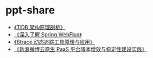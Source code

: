 # ppt-share

- [《TiDB 架构原理剖析》](./TiDB%20架构原理剖析.pdf)
- [《深入了解 Spring WebFlux》](./深入了解%20Spring%20WebFlux.pdf)
- [《Btrace 动态追踪工具原理与应用》](./Btrace%20动态追踪工具原理与应用.pdf)
- [《新浪微博云原生 PaaS 平台降本增效与稳定性建设实践》](./新浪微博云原生%20PaaS%20平台降本增效与稳定性建设实践_公开版.pdf)
